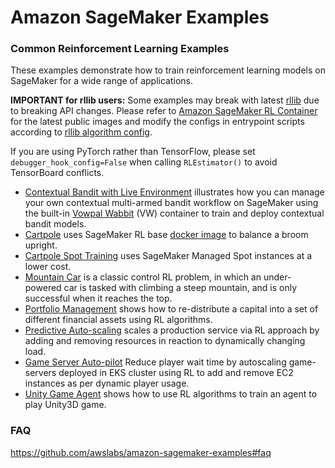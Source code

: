 # Amazon SageMaker Examples

### Common Reinforcement Learning Examples

These examples demonstrate how to train reinforcement learning models on SageMaker for a wide range of applications.

**IMPORTANT for rllib users:** Some examples may break with latest [rllib](https://docs.ray.io/en/latest/rllib.html) due to breaking API changes. Please refer to [Amazon SageMaker RL Container](https://github.com/aws/sagemaker-rl-container) for the latest public images and modify the configs in entrypoint scripts according to [rllib algorithm config](https://docs.ray.io/en/latest/rllib-algorithms.html).

If you are using PyTorch rather than TensorFlow, please set `debugger_hook_config=False` when calling `RLEstimator()` to avoid TensorBoard conflicts.

-  [Contextual Bandit with Live Environment](bandits_statlog_vw_customEnv) illustrates how you can manage your own contextual multi-armed bandit workflow on SageMaker using the built-in [Vowpal Wabbit](https://github.com/VowpalWabbit/vowpal_wabbit) (VW) container to train and deploy contextual bandit models.
-  [Cartpole](rl_cartpole_coach) uses SageMaker RL base [docker image](https://github.com/aws/sagemaker-rl-container) to balance a broom upright.
-  [Cartpole Spot Training](rl_managed_spot_cartpole_coach) uses SageMaker Managed Spot instances at a lower cost.
-  [Mountain Car](rl_mountain_car_coach_gymEnv) is a classic control RL problem, in which an under-powered car is tasked with climbing a steep mountain, and is only successful when it reaches the top.
-  [Portfolio Management](rl_portfolio_management_coach_customEnv) shows how to re-distribute a capital into a set of different financial assets using RL algorithms.
-  [Predictive Auto-scaling](rl_predictive_autoscaling_coach_customEnv) scales a production service via RL approach by adding and removing resources in reaction to dynamically changing load.
-  [Game Server Auto-pilot](rl_game_server_autopilot) Reduce player wait time by autoscaling game-servers deployed in EKS cluster using RL to add and remove EC2 instances as per dynamic player usage.
-  [Unity Game Agent](rl_unity_ray) shows how to use RL algorithms to train an agent to play Unity3D game.

### FAQ
https://github.com/awslabs/amazon-sagemaker-examples#faq 
